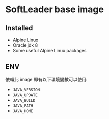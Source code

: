 # SoftLeader base image

## Installed

- Alpine Linux
- Oracle jdk 8
- Some useful Alpine Linux packages

## ENV

依賴此 image 即有以下環境變數可以使用:

- `JAVA_VERSION`
- `JAVA_UPDATE`
- `JAVA_BUILD`
- `JAVA_PATH`
- `JAVA_HOME`